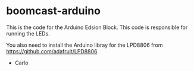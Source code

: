 # boomcast-arduino
This is the code for the Arduino Edsion Block. This code is responsible for running the LEDs.

You also need to install the Arduino libray for the LPD8806 from https://github.com/adafruit/LPD8806 

- Carlo
